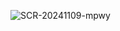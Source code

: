 ![SCR-20241109-mpwy](https://github.com/user-attachments/assets/2cd6a8e5-7ec6-4317-b9e3-4154a6cc3630)
